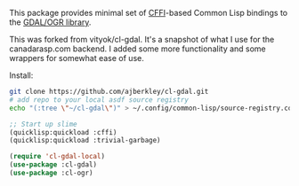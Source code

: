 This package provides minimal set of
[CFFI](http://common-lisp.net/project/cffi/)-based Common Lisp
bindings to the [GDAL/OGR library](http://www.gdal.org/).

This was forked from vityok/cl-gdal.  It's a snapshot of what I use
for the canadarasp.com backend.  I added some more functionality and
some wrappers for somewhat ease of use.

Install:

```bash
git clone https://github.com/ajberkley/cl-gdal.git
# add repo to your local asdf source registry
echo "(:tree \"~/cl-gdal\")" > ~/.config/common-lisp/source-registry.conf.d/10-cl-gdal.conf
```
```lisp
;; Start up slime
(quicklisp:quickload :cffi)
(quicklisp:quickload :trivial-garbage)

(require 'cl-gdal-local)
(use-package :cl-gdal)
(use-package :cl-ogr)
```